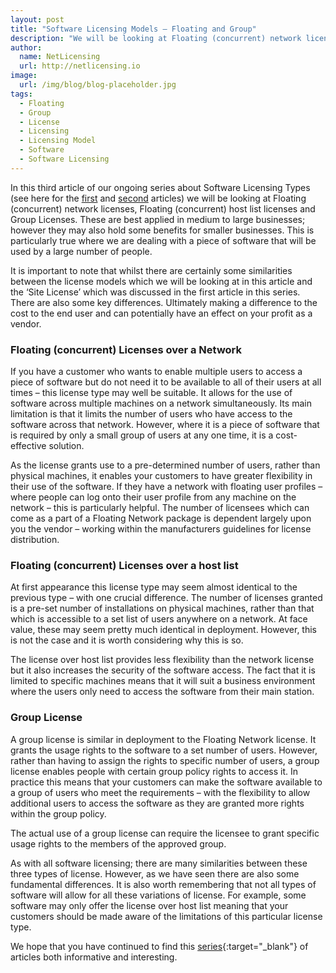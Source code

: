 ```yaml
---
layout: post
title: "Software Licensing Models – Floating and Group"
description: "We will be looking at Floating (concurrent) network licenses, Floating (concurrent) host list licenses and Group Licenses"
author:
  name: NetLicensing
  url: http://netlicensing.io
image:
  url: /img/blog/blog-placeholder.jpg
tags:
  - Floating
  - Group
  - License
  - Licensing
  - Licensing Model
  - Software
  - Software Licensing
---
```


In this third article of our ongoing series about Software Licensing Types (see here for the [first](/blog/2013/06/13/software-licensing-models-types-sizes-and-uses/ "Software Licensing Models – Types, Sizes and Uses") and [second](/blog/2013/06/25/software-licensing-models-beta-and-development/ "Software Licensing Models – Beta and Development") articles) we will be looking at Floating (concurrent) network licenses, Floating (concurrent) host list licenses and Group Licenses. These are best applied in medium to large businesses; however they may also hold some benefits for smaller businesses. This is particularly true where we are dealing with a piece of software that will be used by a large number of people.

It is important to note that whilst there are certainly some similarities between the license models which we will be looking at in this article and the &#8216;Site License&#8217; which was discussed in the first article in this series. There are also some key differences. Ultimately making a difference to the cost to the end user and can potentially have an effect on your profit as a vendor.

### Floating (concurrent) Licenses over a Network

If you have a customer who wants to enable multiple users to access a piece of software but do not need it to be available to all of their users at all times – this license type may well be suitable. It allows for the use of software across multiple machines on a network simultaneously. Its main limitation is that it limits the number of users who have access to the software across that network. However, where it is a piece of software that is required by only a small group of users at any one time, it is a cost-effective solution.

As the license grants use to a pre-determined number of users, rather than physical machines, it enables your customers to have greater flexibility in their use of the software. If they have a network with floating user profiles – where people can log onto their user profile from any machine on the network – this is particularly helpful. The number of licensees which can come as a part of a Floating Network package is dependent largely upon you the vendor – working within the manufacturers guidelines for license distribution.

### Floating (concurrent) Licenses over a host list

At first appearance this license type may seem almost identical to the previous type – with one crucial difference. The number of licenses granted is a pre-set number of installations on physical machines, rather than that which is accessible to a set list of users anywhere on a network. At face value, these may seem pretty much identical in deployment. However, this is not the case and it is worth considering why this is so.

The license over host list provides less flexibility than the network license but it also increases the security of the software access. The fact that it is limited to specific machines means that it will suit a business environment where the users only need to access the software from their main station.

### Group License

A group license is similar in deployment to the Floating Network license. It grants the usage rights to the software to a set number of users. However, rather than having to assign the rights to specific number of users, a group license enables people with certain group policy rights to access it. In practice this means that your customers can make the software available to a group of users who meet the requirements – with the flexibility to allow additional users to access the software as they are granted more rights within the group policy.

The actual use of a group license can require the licensee to grant specific usage rights to the members of the approved group.

As with all software licensing; there are many similarities between these three types of license. However, as we have seen there are also some fundamental differences. It is also worth remembering that not all types of software will allow for all these variations of license. For example, some software may only offer the license over host list meaning that your customers should be made aware of the limitations of this particular license type.

We hope that you have continued to find this [series](https://www.google.com/search?q=site%3Anetlicensing.io%20Software%20Licensing%20Models "Software Licensing Models"){:target="_blank"} of articles both informative and interesting.
